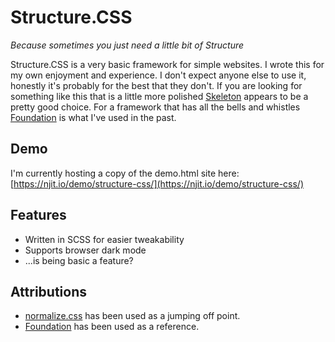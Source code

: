 # Structure.CSS

_Because sometimes you just need a little bit of Structure_

Structure.CSS is a very basic framework for simple websites. I wrote this for my own enjoyment and experience. I don't expect anyone else to use it, honestly it's probably for the best that they don't. If you are looking for something like this that is a little more polished [Skeleton](http://getskeleton.com) appears to be a pretty good choice. For a framework that has all the bells and whistles [Foundation](https://get.foundation/index.html) is what I've used in the past.

## Demo

I'm currently hosting a copy of the demo.html site here: [https://njit.io/demo/structure-css/](https://njit.io/demo/structure-css/)

## Features
- Written in SCSS for easier tweakability
- Supports browser dark mode
- ...is being basic a feature?

## Attributions

- [normalize.css](https://github.com/necolas/normalize.css) has been used as a jumping off point.
- [Foundation](https://get.foundation/index.html) has been used as a reference.
